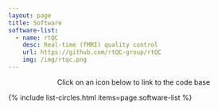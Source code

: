 ```yaml
---
layout: page
title: Software
software-list:
  - name: rtQC
    desc: Real-time (fMRI) quality control
    url: https://github.com/rtQC-group/rtQC
    img: /img/rtqc.png
---
```


<p style="text-align: center">Click on an icon below to link to the code base</p>


{% include list-circles.html items=page.software-list %}

